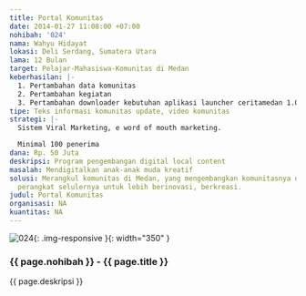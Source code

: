 ```yaml
---
title: Portal Komunitas
date: 2014-01-27 11:08:00 +07:00
nohibah: '024'
nama: Wahyu Hidayat
lokasi: Deli Serdang, Sumatera Utara
lama: 12 Bulan
target: Pelajar-Mahasiswa-Komunitas di Medan
keberhasilan: |-
  1. Pertambahan data komunitas
  2. Pertambahan kegiatan
  3. Pertambahan downloader kebutuhan aplikasi launcher ceritamedan 1.000 perbulan
tipe: Teks informasi komunitas update, video komunitas
strategi: |-
  Sistem Viral Marketing, e word of mouth marketing.

  Minimal 100 penerima
dana: Rp. 50 Juta
deskripsi: Program pengembangan digital local content
masalah: Mendigitalkan anak-anak muda kreatif
solusi: Merangkul komunitas di Medan, yang mengembangkan komunitasnya dengan mengandalkan
  perangkat selulernya untuk lebih berinovasi, berkreasi.
judul: Portal Komunitas
organisasi: NA
kuantitas: NA
---
```


![024](/static/img/hibahcms/024.png){: .img-responsive }{: width="350" }

### {{ page.nohibah }} - {{ page.title }}

{{ page.deskripsi }}
